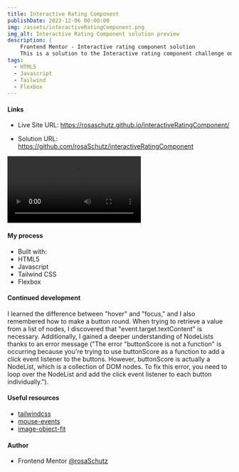 ```yaml
---
title: Interactive Rating Component
publishDate: 2023-12-06 00:00:00
img: /assets/interactiveRatingComponent.png
img_alt: Interactive Rating Component solution preview
description: |
    Frontend Mentor - Interactive rating component solution
    This is a solution to the Interactive rating component challenge on Frontend Mentor.
tags:
  - HTML5
  - Javascript
  - Tailwind
  - Flexbox
---
```



#### Links

- Live Site URL: <a href="https://rosaschutz.github.io/interactiveRatingComponent/">https://rosaschutz.github.io/interactiveRatingComponent/</a>

- Solution URL: <a href="https://github.com/rosaSchutz/interactiveRatingComponent">https://github.com/rosaSchutz/interactiveRatingComponent</a>

<video src="/assets/interactiveRatingComponent.mov" type="video/mov" controls>
</video>


#### My process

- Built with:
- HTML5
- Javascript
- Tailwind CSS
- Flexbox


#### Continued development

I learned the difference between "hover" and "focus," and I also remembered how to make a button round. When trying to retrieve a value from a list of nodes, I discovered that "event.target.textContent" is necessary. Additionally, I gained a deeper understanding of NodeLists thanks to an error message ("The error "buttonScore is not a function" is occurring because you're trying to use buttonScore as a function to add a click event listener to the buttons. However, buttonScore is actually a NodeList, which is a collection of DOM nodes. To fix this error, you need to loop over the NodeList and add the click event listener to each button individually.").

#### Useful resources

- <a href="https://tailwindcss.com/docs/installation">tailwindcss</a>
- <a href="https://es.javascript.info/mouse-events-basics">mouse-events</a>
- <a href="https://developer.mozilla.org/en-US/docs/Web/CSS/object-fit">image-object-fit</a>


#### Author

- Frontend Mentor <a href="https://www.frontendmentor.io/profile/rosaSchutz">@rosaSchutz</a>
